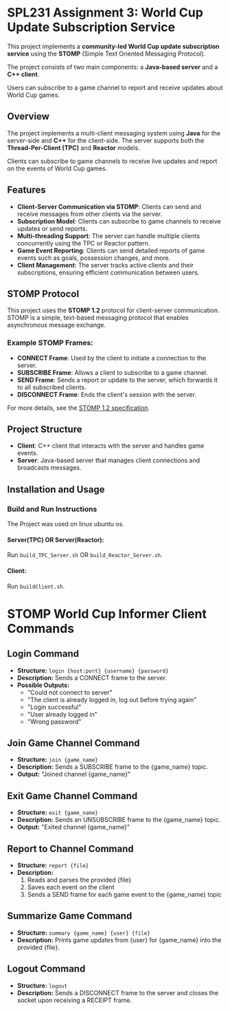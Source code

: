 # SPL231 Assignment 3: World Cup Update Subscription Service

This project implements a **community-led World Cup update subscription service** using the **STOMP** (Simple Text Oriented Messaging Protocol). 

The project consists of two main components: a **Java-based server** and a **C++ client**. 

Users can subscribe to a game channel to report and receive updates about World Cup games.

## Overview

The project implements a multi-client messaging system using **Java** for the server-side and **C++** for the client-side. The server supports both the **Thread-Per-Client (TPC)** and **Reactor** models.

Clients can subscribe to game channels to receive live updates and report on the events of World Cup games.

## Features

- **Client-Server Communication via STOMP**: Clients can send and receive messages from other clients via the server.
- **Subscription Model**: Clients can subscribe to game channels to receive updates or send reports.
- **Multi-threading Support**: The server can handle multiple clients concurrently using the TPC or Reactor pattern.
- **Game Event Reporting**: Clients can send detailed reports of game events such as goals, possession changes, and more.
- **Client Management**: The server tracks active clients and their subscriptions, ensuring efficient communication between users.

## STOMP Protocol

This project uses the **STOMP 1.2** protocol for client-server communication. STOMP is a simple, text-based messaging protocol that enables asynchronous message exchange.

### Example STOMP Frames:
- **CONNECT Frame**: Used by the client to initiate a connection to the server.
- **SUBSCRIBE Frame**: Allows a client to subscribe to a game channel.
- **SEND Frame**: Sends a report or update to the server, which forwards it to all subscribed clients.
- **DISCONNECT Frame**: Ends the client's session with the server.

For more details, see the [STOMP 1.2 specification](https://stomp.github.io/stomp-specification-1.2.html).

## Project Structure

- **Client**: C++ client that interacts with the server and handles game events.
- **Server**: Java-based server that manages client connections and broadcasts messages.

## Installation and Usage

### Build and Run Instructions
The Project was used on linux ubuntu os.

#### Server(TPC) OR Server(Reactor):
Run `build_TPC_Server.sh` OR `build_Reactor_Server.sh`.

#### Client:
Run `buildClient.sh`.

# STOMP World Cup Informer Client Commands

## Login Command
- **Structure:** `login {host:port} {username} {password}`
- **Description:** Sends a CONNECT frame to the server.
- **Possible Outputs:**
  - "Could not connect to server"
  - "The client is already logged in, log out before trying again"
  - "Login successful"
  - "User already logged in"
  - "Wrong password"

## Join Game Channel Command
- **Structure:** `join {game_name}`
- **Description:** Sends a SUBSCRIBE frame to the {game_name} topic.
- **Output:** "Joined channel {game_name}"

## Exit Game Channel Command
- **Structure:** `exit {game_name}`
- **Description:** Sends an UNSUBSCRIBE frame to the {game_name} topic.
- **Output:** "Exited channel {game_name}"

## Report to Channel Command
- **Structure:** `report {file}`
- **Description:** 
  1. Reads and parses the provided {file}
  2. Saves each event on the client
  3. Sends a SEND frame for each game event to the {game_name} topic

## Summarize Game Command
- **Structure:** `summary {game_name} {user} {file}`
- **Description:** Prints game updates from {user} for {game_name} into the provided {file}.

## Logout Command
- **Structure:** `logout`
- **Description:** Sends a DISCONNECT frame to the server and closes the socket upon receiving a RECEIPT frame.
